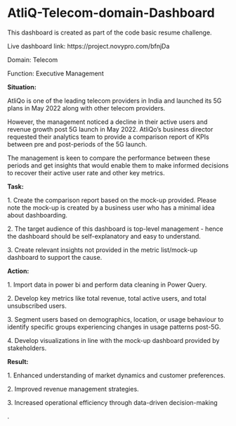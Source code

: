 # AtliQ-Telecom-domain-Dashboard
<p>This dashboard is created as part of the code basic resume challenge.</p>
<p>Live dashboard link: https://project.novypro.com/bfnjDa</p>

<p>Domain: Telecom</p>    <p>Function: Executive Management</p>

<p><b>Situation:</b></p>
<p>AtliQo is one of the leading telecom providers in India and launched its 5G plans in May 2022 along with other telecom providers.</p>
<p>However, the management noticed a decline in their active users and revenue growth post 5G launch in May 2022. AtliQo’s business director requested their analytics team to provide a comparison report of KPIs between pre and post-periods of the 5G launch.</p>
<p>The management is keen to compare the performance between these periods and get insights that would enable them to make informed decisions to recover their active user rate and other key metrics.</p>

<p><b>Task:</b></p>
<p>1. Create the comparison report based on the mock-up provided. Please note the mock-up is created by a business user who has a minimal idea about dashboarding.</p> 
<p>2. The target audience of this dashboard is top-level management - hence the dashboard should be self-explanatory and easy to understand.</p>
<p>3. Create relevant insights not provided in the metric list/mock-up dashboard to support the cause.</p>

<p><b>Action:</b></p>
<p>1. Import data in power bi and perform data cleaning in Power Query.</p>
<p>2. Develop key metrics like total revenue, total active users, and total unsubscribed users.</p>
<p>3. Segment users based on demographics, location, or usage behaviour to identify specific groups experiencing changes in usage patterns post-5G.</p>
<p>4. Develop visualizations in line with the mock-up dashboard provided by stakeholders.</p>

<p><b>Result:</b></p>
<p>1. Enhanced understanding of market dynamics and customer preferences.</p>
<p>2. Improved revenue management strategies.</p>
<p>3. Increased operational efficiency through data-driven decision-making</p>.

